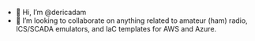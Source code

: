 - 👋 Hi, I’m @dericadam
- 👀 I’m looking to collaborate on anything related to amateur (ham) radio, ICS/SCADA emulators, and IaC templates for AWS and Azure.

<!---
dericadam/dericadam is a ✨ special ✨ repository because its `README.md` (this file) appears on your GitHub profile.
You can click the Preview link to take a look at your changes.
--->
